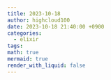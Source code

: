 ```yaml
---
title: 2023-10-18
author: highcloud100
date: 2023-10-18 21:40:00 +0900
categories:
  - elixir
tags: 
math: true
mermaid: true
render_with_liquid: false
---
```

